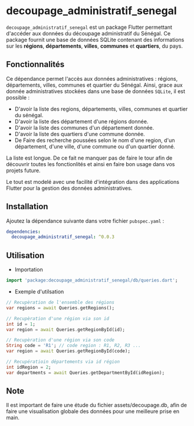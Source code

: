 # decoupage_administratif_senegal

`decoupage_administratif_senegal` est un package Flutter permettant d'accéder aux données du découpage administratif du Sénégal. 
Ce package fournit une base de données SQLite contenant des informations sur les **régions**, **départements**, **villes**, 
**communes** et **quartiers**, du pays.

## Fonctionnalités

Ce dépendance permet l'accès aux données administratives : régions, départements, villes, communes et quartier du Sénégal. 
Ainsi, grace aux donnée administratives stockées dans une base de données `SQLite`, il est possible :
- D'avoir la liste  des regions, départements, villes, communes et quartier du sénégal.
- D'avoir la liste des département d'une régions donnée.
- D'avoir la liste des communes d'un département donnée.
- D'avoir la liste des quartiers d'une commune donnée.
- De Faire des recherche poussées selon le nom d'une region, d'un département, d'une ville, d'une commune ou d'un quartier donné.

La liste est longue. De ce fait ne manquer pas de faire le tour afin de découvrir toutes les fonctionlités et ainsi en faire 
bon usage dans vos projets future.

Le tout est modelé avec une facilité d'intégration dans des applications Flutter pour la gestion des données administratives.

## Installation

Ajoutez la dépendance suivante dans votre fichier `pubspec.yaml` :

```yaml
dependencies:
  decoupage_administratif_senegal: ^0.0.3
```


## Utilisation
- Importation

```dart
import 'package:decoupage_administratif_senegal/db/queries.dart';

```

- Exemple d'utilsation

```dart
// Recupèration de l'ensemble des régions
var regions = await Queries.getRegions();

// Recupèration d'une région via son id
int id = 1;
var region = await Queries.getRegionById(id);

// Recupèration d'une région via son code
String code = 'R1'; // code region : R1, R2, R3 ...
var region = await Queries.getRegionById(code);

// Recupératioin départements via id région
int idRegion = 2;
var departments = await Queries.getDepartmentById(idRegion);

```


## Note
Il est important de faire une étude du fichier assets/decoupage.db, afin de 
faire une visualisation globale des données pour une meilleure prise en main.